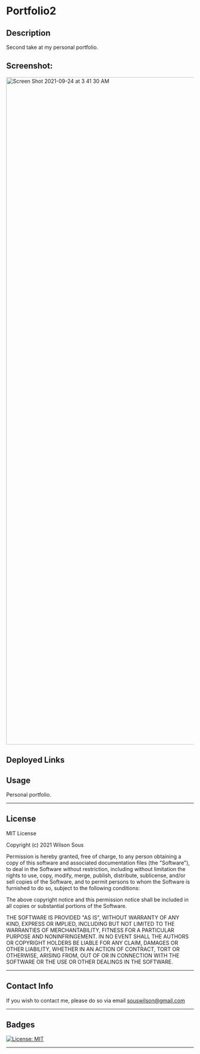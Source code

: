 # Portfolio2

  ## Description
  Second take at my personal portfolio. 

## Screenshot: 
<img width="1792" alt="Screen Shot 2021-09-24 at 3 41 30 AM" src="https://user-images.githubusercontent.com/78562158/134637459-c5b184b5-4521-4712-b770-4a759745b11d.png">

    


## Deployed Links




## Usage
Personal portfolio. 

---
## License

MIT License

Copyright (c) 2021 Wilson Sous

Permission is hereby granted, free of charge, to any person obtaining a copy
of this software and associated documentation files (the "Software"), to deal
in the Software without restriction, including without limitation the rights
to use, copy, modify, merge, publish, distribute, sublicense, and/or sell
copies of the Software, and to permit persons to whom the Software is
furnished to do so, subject to the following conditions:

The above copyright notice and this permission notice shall be included in all
copies or substantial portions of the Software.

THE SOFTWARE IS PROVIDED "AS IS", WITHOUT WARRANTY OF ANY KIND, EXPRESS OR
IMPLIED, INCLUDING BUT NOT LIMITED TO THE WARRANTIES OF MERCHANTABILITY,
FITNESS FOR A PARTICULAR PURPOSE AND NONINFRINGEMENT. IN NO EVENT SHALL THE
AUTHORS OR COPYRIGHT HOLDERS BE LIABLE FOR ANY CLAIM, DAMAGES OR OTHER
LIABILITY, WHETHER IN AN ACTION OF CONTRACT, TORT OR OTHERWISE, ARISING FROM,
OUT OF OR IN CONNECTION WITH THE SOFTWARE OR THE USE OR OTHER DEALINGS IN THE
SOFTWARE.

---

## Contact Info
If you wish to contact me, please do so via email
souswilson@gmail.com

---

## Badges
[![License: MIT](https://img.shields.io/badge/License-MIT-yellow.svg)](https://opensource.org/licenses/MIT)

---
